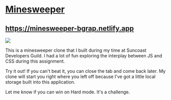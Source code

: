 # [Minesweeper](https://minesweeper-bgrap.netlify.app)

## https://minesweeper-bgrap.netlify.app

![](./src/images/CaptureMineSweeper.PNG)

This is a minesweeper clone that I built during my time at Suncoast Developers Guild. I had a lot of fun exploring the interplay between JS and CSS during this assignment.

Try it out! If you can't beat it, you can close the tab and come back later. My clone will start you right where you left off because I've got a little local storage built into this application.

Let me know if you can win on Hard mode. It's a challenge.

 <!-- Fix the margin between the main and the board in CSS so that it only adjusts when more squares are added -->

<!---

In this assignment, you will communicate with a back-end API server to create the user-interface for a Minesweeper clone. It might help to familiarize yourself with the game if you have never played it.

<!-- Objectives

- Understand how state drives changes to an interface in React
- Respond to user events in React
- Understand and use REST APIs
- Use React lifecycle methods
- Understand and interpret API documentation
- Use fetch or axios to perform POST request or

<!-- Requirements:

- Read over the documentation for the API we will be using: https://minesweeper-api.herokuapp.com/

- You will need to interpret the response and render a graphical user interface.
- The API results include an array of arrays (two-dimensional array). These represent rows and columns.
- Consider using flexbox, grid, or an old-fashioned table to organize these.

- Use Insomnia to test out the API. Try "playing" games with the API. This will help you understand the "flow" of the game via the API.

<!---------------------------------------------------------------------->

<!-- Explorer Mode:

- Create a button to create a new game. Use the animated gif above as a user interface guide. Do at least that much, but also feel free to have fun.

<!-- DONE

- Left-clicking a cell performs the check action

<!-- DONE

- Right/secondary clicking a cell performs the flag action

<!-- DONE

When the game status changed to won or lost a victory or failure message - Do not use alert for this. Update the user interface.

<!-- DONE

- Style the cells appropriately.

<!-- DONE

<!---------------------------------------------------------------------->

<!-- Adventure Mode:

Before creating the game, allow the user to choose: - Easy, Medium, or Hard mode.

<!-- DONE

Have fun with the styling. Make it your own.

<!-- DONE

<!---------------------------------------------------------------------->

<!-- Epic Mode:

--------------------------------------Learn how to use localStorage API to store data in - the browser. Use this to allow the user to close - the browser window and come back to a game already - in progress.

<!-- DONE

--------------------------------------Add sound effects.

~ low priority
-->
